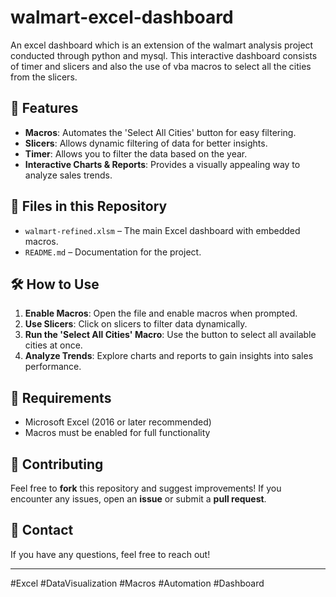 # walmart-excel-dashboard
An excel dashboard which is an extension of the walmart analysis project conducted through python and mysql. This interactive dashboard consists of timer and slicers and also the use of vba macros to select all the cities from the slicers.

## 🚀 Features

- **Macros**: Automates the 'Select All Cities' button for easy filtering.
- **Slicers**: Allows dynamic filtering of data for better insights.
- **Timer**: Allows you to filter the data based on the year.
- **Interactive Charts & Reports**: Provides a visually appealing way to analyze sales trends.

## 📂 Files in this Repository

- `walmart-refined.xlsm` – The main Excel dashboard with embedded macros.
- `README.md` – Documentation for the project.

## 🛠️ How to Use

1. **Enable Macros**: Open the file and enable macros when prompted.
2. **Use Slicers**: Click on slicers to filter data dynamically.
3. **Run the 'Select All Cities' Macro**: Use the button to select all available cities at once.
4. **Analyze Trends**: Explore charts and reports to gain insights into sales performance.

## 📌 Requirements

- Microsoft Excel (2016 or later recommended)
- Macros must be enabled for full functionality

## 🤝 Contributing

Feel free to **fork** this repository and suggest improvements! If you encounter any issues, open an **issue** or submit a **pull request**.

## 📧 Contact

If you have any questions, feel free to reach out!

---
#Excel #DataVisualization #Macros #Automation #Dashboard
